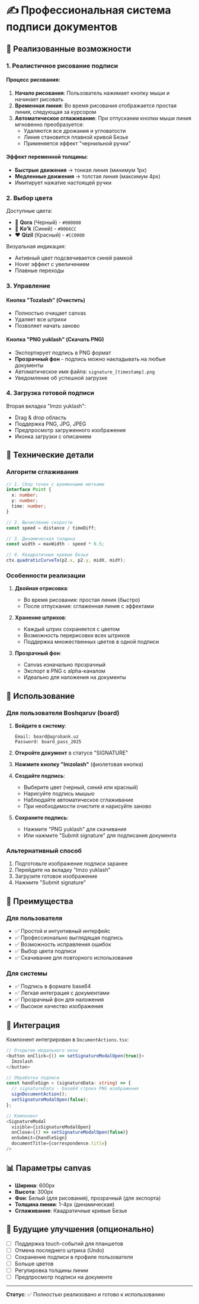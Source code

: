 # ✍️ Профессиональная система подписи документов

## 🎨 Реализованные возможности

### 1. **Реалистичное рисование подписи**

#### Процесс рисования:
1. **Начало рисования**: Пользователь нажимает кнопку мыши и начинает рисовать
2. **Временная линия**: Во время рисования отображается простая линия, следующая за курсором
3. **Автоматическое сглаживание**: При отпускании кнопки мыши линия мгновенно преобразуется:
   - Удаляются все дрожания и угловатости
   - Линия становится плавной кривой Безье
   - Применяется эффект "чернильной ручки"

#### Эффект переменной толщины:
- **Быстрые движения** → тонкая линия (минимум 1px)
- **Медленные движения** → толстая линия (максимум 4px)
- Имитирует нажатие настоящей ручки

### 2. **Выбор цвета**

Доступные цвета:
- 🖤 **Qora** (Черный) - `#000000`
- 💙 **Ko'k** (Синий) - `#0066CC`
- ❤️ **Qizil** (Красный) - `#CC0000`

Визуальная индикация:
- Активный цвет подсвечивается синей рамкой
- Hover эффект с увеличением
- Плавные переходы

### 3. **Управление**

#### Кнопка "Tozalash" (Очистить)
- Полностью очищает canvas
- Удаляет все штрихи
- Позволяет начать заново

#### Кнопка "PNG yuklash" (Скачать PNG)
- Экспортирует подпись в PNG формат
- **Прозрачный фон** - подпись можно накладывать на любые документы
- Автоматическое имя файла: `signature_[timestamp].png`
- Уведомление об успешной загрузке

### 4. **Загрузка готовой подписи**

Вторая вкладка "Imzo yuklash":
- Drag & drop область
- Поддержка PNG, JPG, JPEG
- Предпросмотр загруженного изображения
- Иконка загрузки с описанием

## 🔧 Технические детали

### Алгоритм сглаживания

```typescript
// 1. Сбор точек с временными метками
interface Point {
  x: number;
  y: number;
  time: number;
}

// 2. Вычисление скорости
const speed = distance / timeDiff;

// 3. Динамическая толщина
const width = maxWidth - speed * 0.5;

// 4. Квадратичные кривые Безье
ctx.quadraticCurveTo(p2.x, p2.y, midX, midY);
```

### Особенности реализации

1. **Двойная отрисовка**:
   - Во время рисования: простая линия (быстро)
   - После отпускания: сглаженная линия с эффектами

2. **Хранение штрихов**:
   - Каждый штрих сохраняется с цветом
   - Возможность перерисовки всех штрихов
   - Поддержка множественных цветов в одной подписи

3. **Прозрачный фон**:
   - Canvas изначально прозрачный
   - Экспорт в PNG с alpha-каналом
   - Идеально для наложения на документы

## 📱 Использование

### Для пользователя Boshqaruv (board)

1. **Войдите в систему**:
   ```
   Email: board@agrobank.uz
   Password: board_pass_2025
   ```

2. **Откройте документ** в статусе "SIGNATURE"

3. **Нажмите кнопку "Imzolash"** (фиолетовая кнопка)

4. **Создайте подпись**:
   - Выберите цвет (черный, синий или красный)
   - Нарисуйте подпись мышью
   - Наблюдайте автоматическое сглаживание
   - При необходимости очистите и нарисуйте заново

5. **Сохраните подпись**:
   - Нажмите "PNG yuklash" для скачивания
   - Или нажмите "Submit signature" для подписания документа

### Альтернативный способ

1. Подготовьте изображение подписи заранее
2. Перейдите на вкладку "Imzo yuklash"
3. Загрузите готовое изображение
4. Нажмите "Submit signature"

## 🎯 Преимущества

### Для пользователя
- ✅ Простой и интуитивный интерфейс
- ✅ Профессионально выглядящая подпись
- ✅ Возможность исправления ошибок
- ✅ Выбор цвета подписи
- ✅ Скачивание для повторного использования

### Для системы
- ✅ Подпись в формате base64
- ✅ Легкая интеграция с документами
- ✅ Прозрачный фон для наложения
- ✅ Высокое качество изображения

## 🔄 Интеграция

Компонент интегрирован в `DocumentActions.tsx`:

```typescript
// Открытие модального окна
<button onClick={() => setSignatureModalOpen(true)}>
  Imzolash
</button>

// Обработка подписи
const handleSign = (signatureData: string) => {
  // signatureData - base64 строка PNG изображения
  signDocumentAction();
  setSignatureModalOpen(false);
};

// Компонент
<SignatureModal
  visible={isSignatureModalOpen}
  onClose={() => setSignatureModalOpen(false)}
  onSubmit={handleSign}
  documentTitle={correspondence.title}
/>
```

## 📊 Параметры canvas

- **Ширина**: 600px
- **Высота**: 300px
- **Фон**: Белый (для рисования), прозрачный (для экспорта)
- **Толщина линии**: 1-4px (динамическая)
- **Сглаживание**: Квадратичные кривые Безье

## 🚀 Будущие улучшения (опционально)

- [ ] Поддержка touch-событий для планшетов
- [ ] Отмена последнего штриха (Undo)
- [ ] Сохранение подписи в профиле пользователя
- [ ] Больше цветов
- [ ] Регулировка толщины линии
- [ ] Предпросмотр подписи на документе

---

**Статус**: ✅ Полностью реализовано и готово к использованию

